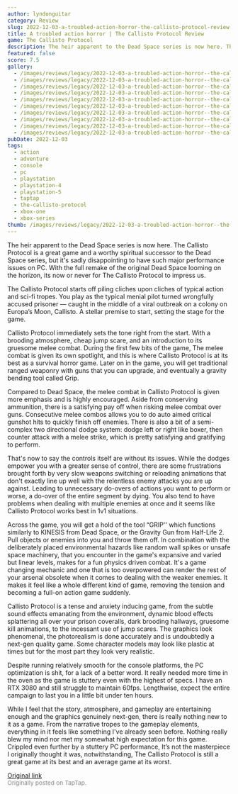 ```yaml
---
author: lyndonguitar
category: Review
slug: 2022-12-03-a-troubled-action-horror-the-callisto-protocol-review
title: A troubled action horror | The Callisto Protocol Review
game: The Callisto Protocol
description: The heir apparent to the Dead Space series is now here. The Callisto Protocol is a great game and a worthy spiritual successor to the Dead Space series, but it's sadly disappointing to have such major performance issues on PC. With the full remake of the original Dead Space looming on the horizon, its now or never for The Callisto Protocol to impress us.
featured: false
score: 7.5
gallery:
  - /images/reviews/legacy/2022-12-03-a-troubled-action-horror--the-callisto-protocol-review-0.avif
  - /images/reviews/legacy/2022-12-03-a-troubled-action-horror--the-callisto-protocol-review-1.avif
  - /images/reviews/legacy/2022-12-03-a-troubled-action-horror--the-callisto-protocol-review-2.avif
  - /images/reviews/legacy/2022-12-03-a-troubled-action-horror--the-callisto-protocol-review-3.avif
  - /images/reviews/legacy/2022-12-03-a-troubled-action-horror--the-callisto-protocol-review-4.avif
  - /images/reviews/legacy/2022-12-03-a-troubled-action-horror--the-callisto-protocol-review-5.avif
  - /images/reviews/legacy/2022-12-03-a-troubled-action-horror--the-callisto-protocol-review-6.avif
  - /images/reviews/legacy/2022-12-03-a-troubled-action-horror--the-callisto-protocol-review-7.avif
  - /images/reviews/legacy/2022-12-03-a-troubled-action-horror--the-callisto-protocol-review-8.avif
  - /images/reviews/legacy/2022-12-03-a-troubled-action-horror--the-callisto-protocol-review-9.avif
pubDate: 2022-12-03
tags:
  - action
  - adventure
  - console
  - pc
  - playstation
  - playstation-4
  - playstation-5
  - taptap
  - the-callisto-protocol
  - xbox-one
  - xbox-series
thumb: /images/reviews/legacy/2022-12-03-a-troubled-action-horror--the-callisto-protocol-review-0.avif
---
```


The heir apparent to the Dead Space series is now here. The Callisto Protocol is a great game and a worthy spiritual successor to the Dead Space series, but it's sadly disappointing to have such major performance issues on PC. With the full remake of the original Dead Space looming on the horizon, its now or never for The Callisto Protocol to impress us.

The Callisto Protocol starts off piling cliches upon cliches of typical action and sci-fi tropes. You play as the typical menial pilot turned wrongfully accused prisoner — caught in the middle of a viral outbreak on a colony on Europa’s Moon, Callisto. A stellar premise to start, setting the stage for the game.

Callisto Protocol immediately sets the tone right from the start. With a brooding atmosphere, cheap jump scare, and an introduction to its gruesome melee combat. During the first few bits of the game, The melee combat is given its own spotlight, and this is where Callisto Protocol is at its best as a survival horror game. Later on in the game, you will get traditional ranged weaponry with guns that you can upgrade, and eventually a gravity bending tool called Grip.

Compared to Dead Space, the melee combat in Callisto Protocol is given more emphasis and is highly encouraged. Aside from conserving ammunition, there is a satisfying pay off when risking melee combat over guns. Consecutive melee combos allows you to do auto aimed critical gunshot hits to quickly finish off enemies. There is also a bit of a semi-complex two directional dodge system: dodge left or right like boxer, then counter attack with a melee strike, which is pretty satisfying and gratifying to perform.

That's now to say the controls itself are without its issues. While the dodges empower you with a greater sense of control, there are some frustrations brought forth by very slow weapons switching or reloading animations that don't exactly line up well with the relentless enemy attacks you are up against.  Leading to unnecessary do-overs of actions you want to perform or worse, a do-over of the entire segment by dying. You also tend to have problems when dealing with multiple enemies at once and it seems like Callisto Protocol works best in 1v1 situations.

Across the game, you will get a hold of the tool “GRIP'' which functions similarly to KINESIS from Dead Space, or the Gravity Gun from Half-Life 2. Pull objects or enemies into you and throw them off. In combination with the deliberately placed environmental hazards like random wall spikes or unsafe space machinery, that you encounter in the game's expansive and varied but linear levels, makes for a fun physics driven combat. It's a game changing mechanic and one that is too overpowered can render the rest of your arsenal obsolete when it comes to dealing with the weaker enemies. It makes it feel like a whole different kind of game, removing the tension and becoming a full-on action game suddenly.

Callisto Protocol is a tense and anxiety inducing game, from the subtle sound effects emanating from the environment, dynamic blood effects splattering all over your prison coveralls, dark brooding hallways, gruesome kill animations, to the incessant use of jump scares. The graphics look phenomenal, the photorealism is done accurately and is undoubtedly a next-gen quality game. Some character models may look like plastic at times but for the most part they look very realistic.

Despite running relatively smooth for the console platforms, the PC optimization is shit, for a lack of a better word. It really needed more time in the oven as the game is stuttery even with the highest of specs. I have an RTX 3080 and still struggle to maintain 60fps.  Lengthwise, expect the entire campaign to last you in a little bit under ten hours.

While I feel that the story, atmosphere, and gameplay are entertaining enough and the graphics genuinely next-gen, there is really nothing new to it as a game. From the narrative tropes to the gameplay elements, everything in it feels like something I've already seen before.  Nothing really blew my mind nor met my somewhat high expectation for this game. Crippled even further by a stuttery PC performance, It’s not the masterpiece I originally thought it was, notwithstanding, The Callisto Protocol is still a great game at its best and an average game at its worst.

[Original link](https://www.taptap.io/post/3527801)<br><span style="font-size: 0.95em; color: #888;">Originally posted on TapTap.</span>
